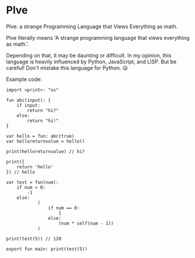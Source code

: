 # Plve
Plve: a strange Programming Language that Views Everything as math.

Plve literally means 'A strange programming language that views everything as math.'.

Depending on that, it may be daunting or difficult.
In my opinion, this language is heavily influenced by Python, JavaScript, and LISP. But be careful! Don't mistake this language for Python. 😛

Example code:
```
import <print>: "os"

fun abc(input): {
    if input:
        return "hi?"
    else:
        return "hi!"
}

var hello = fun: abc(true)
var helloreturnvalue = hello()

print(helloreturnvalue) // hi?

print({
    return 'hello'
}) // hello

var test = fun(num):
    if num < 0:
        -1
    else:
            (
                if num == 0:
                    1
                else:
                    (num * self(num - 1))
            )

print(test(5)) // 120

export fun main: print(test(5))
```
